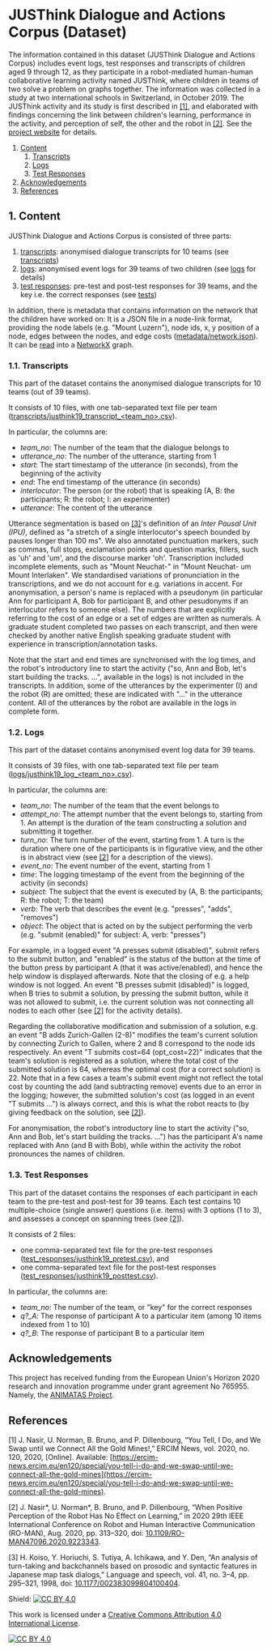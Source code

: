 # JUSThink Dialogue and Actions Corpus (Dataset)

The information contained in this dataset (JUSThink Dialogue and Actions Corpus) includes event logs, test responses and transcripts of children aged 9 through 12, as they participate in a robot-mediated human-human collaborative learning activity named JUSThink, where children in teams of two solve a problem on graphs together. 
The information was collected in a study at two international schools in Switzerland, in October 2019. 
The JUSThink activity and its study is first described in [[1]](#references), and elaborated with findings concerning the link between children's learning, performance in the activity, and perception of self, the other and the robot in [[2]](#references).
See the [project website](https://www.epfl.ch/labs/chili/index-html/research/animatas/justhink/) for details.


1. [Content](#code_description)
    1. [Transcripts](#transcript_content)
    2. [Logs](#log_content)
    3. [Test Responses](#test_content)
2. [Acknowledgements](#acknowledgements)
3. [References](#references)


## 1. Content

JUSThink Dialogue and Actions Corpus is consisted of three parts:

1. [transcripts](transcripts): anonymised dialogue transcripts for 10 teams (see [transcripts](#transcript_content))
2. [logs](logs): anonymised event logs for 39 teams of two children (see [logs](#log_content) for details)
3. [test responses](test_responses): pre-test and post-test responses for 39 teams, and the key i.e. the correct responses (see [tests](#test_content))

In addition, there is metadata that contains information on the network that the children have worked on: 
It is a JSON file in a node-link format, providing the node labels (e.g. "Mount Luzern"), node ids, x, y position of a node, edges between the nodes, and edge costs ([metadata/network.json](metadata/network.json)). 
It can be [read](https://networkx.org/documentation/stable/reference/readwrite/generated/networkx.readwrite.json_graph.node_link_graph.html) into a [NetworkX](https://networkx.org/) graph.


### 1.1. Transcripts <a name="transcript_content"></a>
This part of the dataset contains the anonymised dialogue transcripts for 10 teams (out of 39 teams).

It consists of 10 files, with one tab-separated text file per team ([transcripts/justhink19_transcript_<team_no\>.csv](transcripts/)).

In particular, the columns are:

* *team_no*: The number of the team that the dialogue belongs to
* *utterance_no*: The number of the utterance, starting from 1
* *start*: The start timestamp of the utterance (in seconds), from the beginning of the activity
* *end*: The end timestamp of the utterance (in seconds)
* *interlocutor*: The person (or the robot) that is speaking (A, B: the participants; R: the robot; I: an experimenter)
* *utterance*: The content of the utterance

Utterance segmentation is based on [[3]](#references)'s definition of an *Inter Pausal Unit (IPU)*, defined as "a stretch of a single interlocutor's speech bounded by pauses longer than 100 ms". 
We also annotated punctuation markers, such as commas, full stops, exclamation points and question marks, fillers, such as 'uh' and 'um', and the discourse marker 'oh'. 
Transcription included incomplete elements, such as "Mount Neuchat-" in "Mount Neuchat- um Mount Interlaken". 
We standardised variations of pronunciation in the transcriptions, and we do not account for e.g. variations in accent. 
For anonymisation, a person's name is replaced with a pseudonym (in particular Ann for participant A, Bob for participant B, and other pesudonyms if an interlocutor refers to someone else).
The numbers that are explicitly referring to the cost of an edge or a set of edges are written as numerals.
A graduate student completed two passes on each transcript, and then were checked by another native English speaking graduate student with experience in transcription/annotation tasks.

Note that the start and end times are synchronised with the log times, and the robot's introductory line to start the activity ("so, Ann and Bob, let's start building the tracks. ...", available in the logs) is not included in the transcripts. In addition, some of the utterances by the experimenter (I) and the robot (R) are omitted; these are indicated with "..." in the utterance content. All of the utterances by the robot are available in the logs in complete form.


### 1.2. Logs <a name="log_content"></a>
This part of the dataset contains anonymised event log data for 39 teams.

It consists of 39 files, with one tab-separated text file per team ([logs/justhink19_log_<team_no\>.csv](logs/)).

In particular, the columns are:

* *team_no*: The number of the team that the event belongs to
* *attempt_no*: The attempt number that the event belongs to, starting from 1. An attempt is the duration of the team constructing a solution and submitting it together.
* *turn_no*: The turn number of the event, starting from 1. A turn is the duration where one of the participants is in figurative view, and the other is in abstract view (see [[2]](#references) for a description of the views).
* *event_no*: The event number of the event, starting from 1
* *time*: The logging timestamp of the event from the beginning of the activity (in seconds)
* *subject*: The subject that the event is executed by (A, B: the participants; R: the robot; T: the team)
* *verb*: The verb that describes the event (e.g. "presses", "adds", "removes")
* *object*: The object that is acted on by the subject performing the verb (e.g. "submit (enabled)" for subject: A, verb: "presses") 

For example, in a logged event "A presses submit (disabled)", submit refers to the submit button, and "enabled" is the status of the button at the time of the button press by participant A (that it was active/enabled), and hence the help window is displayed afterwards. 
Note that the closing of e.g. a help window is not logged.
An event "B presses submit (disabled)" is logged, when B tries to submit a solution, by pressing the submit button, while it was not allowed to submit, i.e. the current solution was not connecting all nodes to each other (see [[2]](#references) for the activity details).

Regarding the collaborative modification and submission of a solution, e.g. an event "B adds Zurich-Gallen (2-8)" modifies the team's current solution by connecting Zurich to Gallen, where 2 and 8 correspond to the node ids respectively.
An event "T submits	cost=64 (opt_cost=22)" indicates that the team's solution is registered as a solution, where the total cost of the submitted solution is 64, whereas the optimal cost (for a correct solution) is 22.
Note that in a few cases a team's submit event might not reflect the total cost by counting the add (and subtracting remove) events due to an error in the logging; however, the submitted solution's cost (as logged in an event "T submits ...") is always correct, and this is what the robot reacts to (by giving feedback on the solution, see [[2]](#references)).

For anonymisation, the robot's introductory line to start the activity ("so, Ann and Bob, let's start building the tracks. ...") has the participant A's name replaced with Ann (and B with Bob), while within the activity the robot pronounces the names of children.


### 1.3. Test Responses <a name="test_content"></a>
This part of the dataset contains the responses of each participant in each team to the pre-test and post-test for 39 teams. 
Each test contains 10 multiple-choice (single answer) questions (i.e. items) with 3 options (1 to 3), and assesses a concept on spanning trees (see [[2]](#references)).

It consists of 2 files: 

* one comma-separated text file for the pre-test responses ([test_responses/justhink19_pretest.csv](test_responses/justhink19_pretest.csv)), and 
* one comma-separated text file for the post-test responses ([test_responses/justhink19_posttest.csv](test_responses/justhink19_posttest.csv)).

In particular, the columns are:

* *team_no*: The number of the team, or "key" for the correct responses
* *q?\_A*: The response of participant A to a particular item (among 10 items indexed from 1 to 10)
* *q?\_B*: The response of participant B to a particular item


## Acknowledgements
 This project has received funding from the European Union's Horizon 2020 research and innovation programme under grant agreement No 765955. Namely, the [ANIMATAS Project](https://www.animatas.eu/).


## References <a name="references"></a>
[1] J. Nasir, U. Norman, B. Bruno, and P. Dillenbourg, “You Tell, I Do, and We Swap until we Connect All the Gold Mines!,” ERCIM News, vol. 2020, no. 120, 2020, [Online]. Available: [https://ercim-news.ercim.eu/en120/special/you-tell-i-do-and-we-swap-until-we-connect-all-the-gold-mines](https://ercim-news.ercim.eu/en120/special/you-tell-i-do-and-we-swap-until-we-connect-all-the-gold-mines).

[2] J. Nasir\*, U. Norman\*, B. Bruno, and P. Dillenbourg, “When Positive Perception of the Robot Has No Effect on Learning,” in 2020 29th IEEE International Conference on Robot and Human Interactive Communication (RO-MAN), Aug. 2020, pp. 313–320, doi: [10.1109/RO-MAN47096.2020.9223343](https://doi.org/10.1109/RO-MAN47096.2020.9223343).

[3] H. Koiso, Y. Horiuchi, S. Tutiya, A. Ichikawa, and Y. Den, “An analysis of turn-taking and backchannels based on prosodic and syntactic features in Japanese map task dialogs,” Language and speech, vol. 41, no. 3–4, pp. 295–321, 1998, doi: [10.1177/002383099804100404](https://doi.org/10.1177/002383099804100404).



Shield: [![CC BY 4.0][cc-by-shield]][cc-by]

This work is licensed under a [Creative Commons Attribution 4.0 International License][cc-by].

[![CC BY 4.0][cc-by-image]][cc-by]

[cc-by]: http://creativecommons.org/licenses/by/4.0/
[cc-by-image]: https://i.creativecommons.org/l/by/4.0/88x31.png
[cc-by-shield]: https://img.shields.io/badge/License-CC%20BY%204.0-lightgrey.svg
